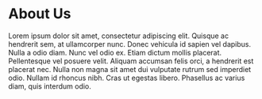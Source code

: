 # About Us

Lorem ipsum dolor sit amet, consectetur adipiscing elit. Quisque ac hendrerit
sem, at ullamcorper nunc. Donec vehicula id sapien vel dapibus. Nulla a odio
diam. Nunc vel odio ex. Etiam dictum mollis placerat. Pellentesque vel posuere
velit. Aliquam accumsan felis orci, a hendrerit est placerat nec. Nulla non
magna sit amet dui vulputate rutrum sed imperdiet odio. Nullam id rhoncus nibh.
Cras ut egestas libero. Phasellus ac varius diam, quis interdum odio.
